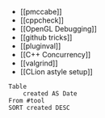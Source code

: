 - [[pmccabe]]
- [[cppcheck]]
- [[OpenGL Debugging]]
- [[github tricks]]
- [[pluginval]]
- [[C++ Concurrency]]
- [[valgrind]]
- [[CLion astyle setup]]

```dataview
Table 
	created AS Date
From #tool
SORT created DESC
```
